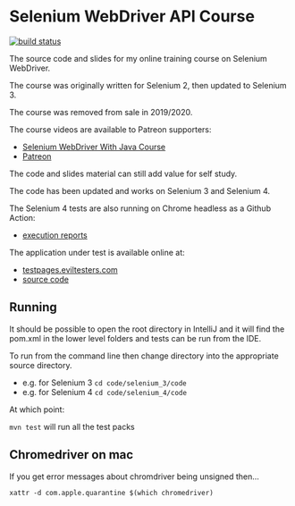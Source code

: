 # Selenium WebDriver API Course

[![build status](https://github.com/eviltester/seleniumWebDriverAPICourse/actions/workflows/build.yml/badge.svg)](https://github.com/eviltester/seleniumWebDriverAPICourse/actions)

The source code and slides for my online training course on Selenium WebDriver.

The course was originally written for Selenium 2, then updated to Selenium 3.

The course was removed from sale in 2019/2020.

The course videos are available to Patreon supporters:

- [Selenium WebDriver With Java Course](https://www.testerhq.com/member2/index.php?course=selenium_webdriver_3_api&page=coursecontents&preview=true)
- [Patreon](https://patreon.com/eviltester)

The code and slides material can still add value for self study.

The code has been updated and works on Selenium 3 and Selenium 4.

The Selenium 4 tests are also running on Chrome headless as a Github Action:

- [execution reports](https://github.com/eviltester/seleniumWebDriverAPICourse/actions/workflows/build.yml)

The application under test is available online at:

- [testpages.eviltesters.com](https://testpages.eviltester.com/styled/index.html)
- [source code](https://github.com/eviltester/TestingApp/tree/master/java/testingapps/seleniumtestpages)

## Running

It should be possible to open the root directory in IntelliJ and it will find the pom.xml in the lower level folders and tests can be run from the IDE.

To run from the command line then change directory into the appropriate source directory.

- e.g. for Selenium 3 `cd code/selenium_3/code`
- e.g. for Selenium 4 `cd code/selenium_4/code`

At which point:

`mvn test` will run all the test packs

## Chromedriver on mac

If you get error messages about chromdriver being unsigned then...

```
xattr -d com.apple.quarantine $(which chromedriver)
```